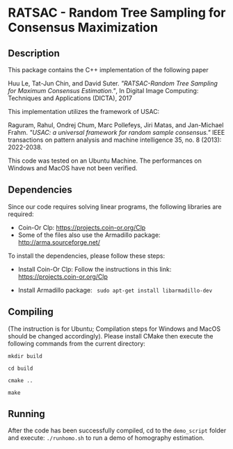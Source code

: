 # RATSAC - Random Tree Sampling for Consensus Maximization

Description
---
This package contains the C++ implementation of the following paper

Huu Le, Tat-Jun Chin, and David Suter. *"RATSAC-Random Tree Sampling for Maximum Consensus Estimation."*, In Digital Image Computing: Techniques and Applications (DICTA), 2017


This implementation utilizes the framework of USAC:

Raguram, Rahul, Ondrej Chum, Marc Pollefeys, Jiri Matas, and Jan-Michael Frahm. *"USAC: a universal framework for random sample consensus."* IEEE transactions on pattern analysis and machine intelligence 35, no. 8 (2013): 2022-2038.

This code was tested on an Ubuntu Machine. The performances on Windows and MacOS have not been verified.

Dependencies
---
Since our code requires solving linear programs, the following libraries are required:
* Coin-Or Clp: https://projects.coin-or.org/Clp
* Some of the files also use the Armadillo package: http://arma.sourceforge.net/

To install the dependencies, please follow these steps:
* Install Coin-Or Clp: Follow the instructions in this link: https://projects.coin-or.org/Clp

* Install Armadillo package: 
 ` sudo apt-get install libarmadillo-dev`

Compiling
---
(The instruction is for Ubuntu; Compilation steps for Windows and MacOS should be changed accordingly).
Please install CMake then execute the following commands from the current directory:

~~~
mkdir build

cd build

cmake ..

make
~~~
Running 
---
After the code has been successfully compiled, cd to the `demo_script` folder and execute: `./runhomo.sh` to run a demo of homography estimation.